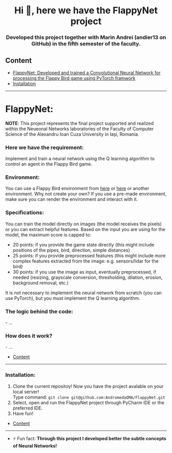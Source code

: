 <h1 align="center">Hi 👋, here we have the FlappyNet project</h1>
<h3 align="center">Developed this project together with Marin Andrei (andier13 on GitHub) in the fifth semester of the faculty.</h3>


## Content
* [FlappyNet: Developed and trained a Convolutional Neural Network for processing the Flappy Bird game using PyTorch framwork](#flappynet)
* [Installation](#inst)

--------------------------------------------------------------------------------
<h1 id="flappynet" align="left">FlappyNet:</h1>

**NOTE**: This project represents the final project supported and realized within the Neueonal Networks laboratories of the Faculty of Computer Science of the Alexandru Ioan Cuza University in Iași, Romania.

<h3 align="left">Here we have the requirement:</h3>

Implement and train a neural network using the Q learning algorithm to control an agent in the Flappy Bird game.

<h3 align="left">Environment:</h3>

You can use a Flappy Bird environment from [here](https://pypi.org/project/flappy-bird-gymnasium/) or [here](https://github.com/Talendar/flappy-bird-gym) or another environment. Why not create your own? If you use a pre-made environment, make sure you can render the environment and interact with it.

<h3 align="left">Specifications:</h3>

You can train the model directly on images (the model receives the pixels) or you can extract helpful features. Based on the input you are using for the model, the maximum score is capped to:

- 20 points: if you provide the game state directly (this might include positions of the pipes, bird, direction, simple distances)
- 25 points: if you provide preprocessed features (this might include more complex features extracted from the image: e.g. sensors/lidar for the bird)
- 30 points: if you use the image as input, eventually preprocessed, if needed (resizing, grayscale conversion, thresholding, dilation, erosion, background removal, etc.)

It is not necessary to implement the neural network from scratch (you can use PyTorch), but you must implement the Q learning algorithm.

<h3 align="left">The logic behind the code:</h3>
  - ...

<h3 align="left">How does it work?</h3>
  - ...

* [Content](#content)

---

<h3 id="inst" align="left">Installation:</h3>

1. Clone the current repositoy! Now you have the project avalable on your local server!</br>
 Type command: ```git clone git@github.com:AndromedaOMA/FlappyNet.git```
2. Select, open and run the FlappyNet project through PyCharm IDE or the preferred IDE.
3. Have fun!

* [Content](#content)

---

- ⚡ Fun fact: **Through this project I developed better the subtle concepts of Neural Networks!**
